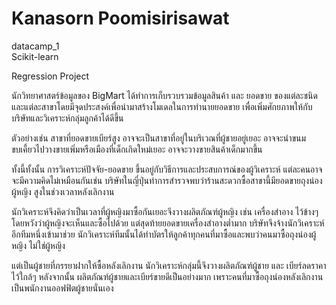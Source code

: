 # Kanasorn Poomisirisawat 
datacamp_1 <br>
Scikit-learn
<p>Regression Project</p>
นักวิทยาศาสตร์ข้อมูลของ BigMart ได้ทำการเก็บรวบรวมข้อมูลสินค้า และ ยอดขาย 
ของแต่ละชนิดและแต่ละสาขาโดยมีจุดประสงค์เพื่อนำมาสร้างโมเดลในการทำนายยอดขาย เพื่อเพิ่มศักยภาพให้กับบริษัทและวิเคราะห์กลุ่มลูกค้าได้ดีขึ้น

ตัวอย่างเช่น สาขาที่ยอดขายเบียร์สูง อาจจะเป็นสาขาที่อยู่ในบริเวณที่ผู้ชายอยู่เยอะ 
อาจจะนำขนมขบเคี้ยวไปวางขายเพิ่มหรือเมืองที่เด็กเกิดใหม่เยอะ อาจจะวางขายสินค้าเด็กมากขึ้น 

ทั้งนี้ทั้งนั้น การวิเคราะห์ปัจจัย-ยอดขาย ขึ้นอยู่กับวิธีการและประสบการณ์ของผู้วิเคราะห์ 
แต่ละคนอาจจะมีความคิดไม่เหมือนกันเช่น บริษัทในญี่ปุ่นทำการสำรวจพบว่าร้านสะดวกซื้อสาขานี้มียอดขายถุงน่องผู้หญิง
สูงในช่วงเวลาหลังเลิกงาน 

นักวิเคราะห์จึงคิดว่าเป็นเวลาที่ผู้หญิงมาซื้อกันเยอะจึงวางผลิตภัณฑ์ผู้หญิง เช่น เครื่องสำอาง ไว้ข้างๆโดยหวังว่าผู้หญิงจะเห็นและซื้อไปด้วย
แต่สุดท้ายยอดขายเครื่องสำอางต่ำมาก บริษัทจึงจ้างนักวิเคราะห์อีกทีมหนึ่งเข้ามาช่วย
นักวิเคราะห์ทีมนั้นได้ทำบัตรให้ลูกค้าทุกคนที่มาซื้อและพบว่าคนมาซื้อถุงน่องผู้หญิง
ไม่ใช่ผู้หญิง 

แต่เป็นผู้ชายที่ภรรยาฝากให้ซื้อหลังเลิกงาน นักวิเคราะห์กลุ่มนี้จึงวางผลิตภัณฑ์ผู้ชาย และ เบียร์ลดราคาไว้ใกล้ๆ หลังจากนั้น ผลิตภัณฑ์ผู้ชายและเบียร์ขายดีเป็นอย่างมาก เพราะคนที่มาซื้อถุงน่องหลังเลิกงานเป็นพนักงานออฟฟิตผู้ชายนั่นเอง

